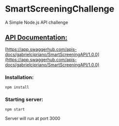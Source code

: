 # SmartScreeningChallenge
A Simple Node.js API challenge

## [API Documentation:](https://app.swaggerhub.com/apis-docs/gabrielcipriano/SmartScreeningAPI/1.0.0)
[https://app.swaggerhub.com/apis-docs/gabrielcipriano/SmartScreeningAPI/1.0.0](https://app.swaggerhub.com/apis-docs/gabrielcipriano/SmartScreeningAPI/1.0.0)

### Installation:
````
npm install
````

### Starting server:
````
npm start
````
Server will run at port 3000
